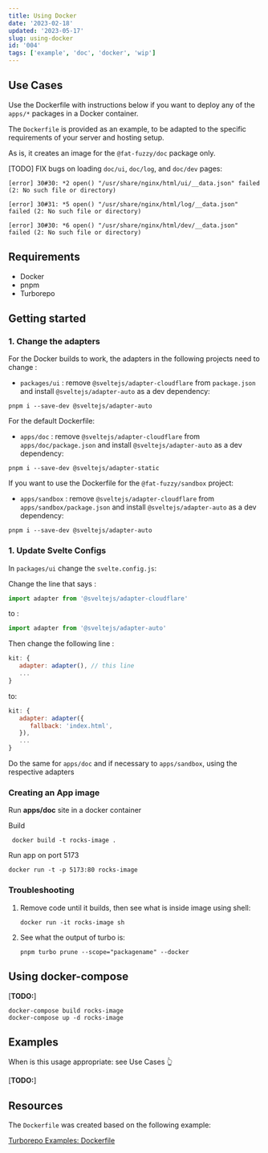 ```yaml
---
title: Using Docker
date: '2023-02-18'
updated: '2023-05-17'
slug: using-docker
id: '004'
tags: ['example', 'doc', 'docker', 'wip']
---
```


## Use Cases

Use the Dockerfile with instructions below if you want to deploy any of the `apps/*` packages in a Docker container.

The `Dockerfile` is provided as an example, to be adapted to the specific requirements of your server and hosting setup.

As is, it creates an image for the `@fat-fuzzy/doc` package only.

[TODO] FIX bugs on loading `doc/ui`, `doc/log`, and `doc/dev` pages:

```shell
[error] 30#30: *2 open() "/usr/share/nginx/html/ui/__data.json" failed (2: No such file or directory)
```

```shell
[error] 30#31: *5 open() "/usr/share/nginx/html/log/__data.json" failed (2: No such file or directory)
```

```shell
[error] 30#30: *6 open() "/usr/share/nginx/html/dev/__data.json" failed (2: No such file or directory)
```

## Requirements

- Docker
- pnpm
- Turborepo

## Getting started

### 1. Change the adapters

For the Docker builds to work, the adapters in the following projects need to change :

- `packages/ui` : remove `@sveltejs/adapter-cloudflare` from `package.json` and install `@sveltejs/adapter-auto` as a dev dependency:

```shell
pnpm i --save-dev @sveltejs/adapter-auto
```

For the default Dockerfile:

- `apps/doc` : remove `@sveltejs/adapter-cloudflare` from `apps/doc/package.json` and install `@sveltejs/adapter-auto` as a dev dependency:

```shell
pnpm i --save-dev @sveltejs/adapter-static
```

If you want to use the Dockerfile for the `@fat-fuzzy/sandbox` project:

- `apps/sandbox` : remove `@sveltejs/adapter-cloudflare` from `apps/sandbox/package.json` and install `@sveltejs/adapter-auto` as a dev dependency:

```shell
pnpm i --save-dev @sveltejs/adapter-auto
```

### 1. Update Svelte Configs

In `packages/ui` change the `svelte.config.js`:

Change the line that says :

```javascript
import adapter from '@sveltejs/adapter-cloudflare'
```

to :

```javascript
import adapter from '@sveltejs/adapter-auto'
```

Then change the following line :

```javascript
kit: {
   adapter: adapter(), // this line
   ...
}
```

to:

```javascript
kit: {
   adapter: adapter({
      fallback: 'index.html',
   }),
   ...
}
```

Do the same for `apps/doc` and if necessary to `apps/sandbox`, using the respective adapters

### Creating an App image

Run **apps/doc** site in a docker container

Build

```shell
 docker build -t rocks-image .
```

Run app on port 5173

```shell
docker run -t -p 5173:80 rocks-image
```

### Troubleshooting

1. Remove code until it builds, then see what is inside image using shell:

   ```shell
   docker run -it rocks-image sh
   ```

1. See what the output of turbo is:

   ```shell
   pnpm turbo prune --scope="packagename" --docker
   ```

## Using docker-compose

[**TODO:**]

```shell
docker-compose build rocks-image
docker-compose up -d rocks-image
```

## Examples

When is this usage appropriate: see Use Cases 👆

[**TODO:**]

## Resources

The `Dockerfile` was created based on the following example:

[Turborepo Examples: Dockerfile](https://github.com/vercel/turbo/blob/main/examples/with-docker/apps/web/Dockerfile)
